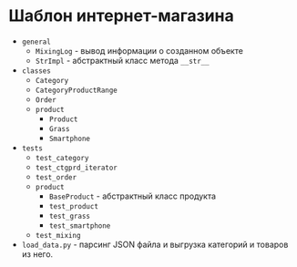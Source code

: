 # Шаблон интернет-магазина

+ ``general``
    * ``MixingLog`` - вывод информации о созданном объекте
    * ``StrImpl`` - абстрактный класс метода ``__str__``
+ ``classes``
    * ``Category``
    * ``CategoryProductRange``
    * ``Order``
    * ``product``
      + ``Product``
      + ``Grass``
      + ``Smartphone``
+ ``tests``
    * ``test_category``
    * ``test_ctgprd_iterator``
    * ``test_order``
    * ``product``
      + ``BaseProduct`` - абстрактный класс продукта
      + ``test_product``
      + ``test_grass``
      + ``test_smartphone``
    * ``test_mixing``
+ ``load_data.py`` - парсинг JSON файла и выгрузка категорий и товаров из него.
